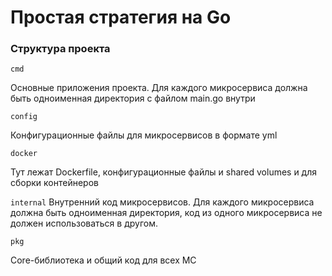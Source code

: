 # Простая стратегия на Go

### Структура проекта

`cmd`

Основные приложения проекта. Для каждого микросервиса должна быть одноименная директория с файлом main.go внутри

`config`

Конфигурационные файлы для микросервисов в формате yml

`docker`

Тут лежат Dockerfile, конфигурационные файлы и shared volumes и для сборки контейнеров

`internal`
Внутренний код микросервисов. Для каждого микросервиса должна быть одноименная директория, 
код из одного микросервиса не должен использоваться в другом.

`pkg`

Core-библиотека и общий код для всех МС

